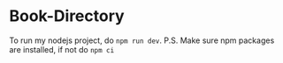 # Book-Directory

To run my nodejs project, do `npm run dev`.
P.S. Make sure npm packages are installed, if not do `npm ci`

